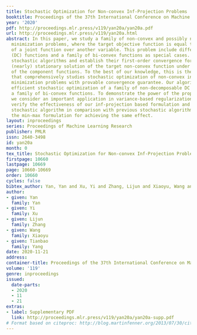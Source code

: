 ```yaml
---
title: Stochastic Optimization for Non-convex Inf-Projection Problems
booktitle: Proceedings of the 37th International Conference on Machine Learning
year: '2020'
pdf: http://proceedings.mlr.press/v119/yan20a/yan20a.pdf
url: http://proceedings.mlr.press/v119/yan20a.html
abstract: In this paper, we study a family of non-convex and possibly non-smooth inf-projection
  minimization problems, where the target objective function is equal to minimization
  of a joint function over another variable. This problem include difference of convex
  (DC) functions and a family of bi-convex functions as special cases. We develop
  stochastic algorithms and establish their first-order convergence for finding a
  (nearly) stationary solution of the target non-convex function under different conditions
  of the component functions. To the best of our knowledge, this is the first work
  that comprehensively studies stochastic optimization of non-convex inf-projection
  minimization problems with provable convergence guarantee. Our algorithms enable
  efficient stochastic optimization of a family of non-decomposable DC functions and
  a family of bi-convex functions. To demonstrate the power of the proposed algorithms
  we consider an important application in variance-based regularization. Experiments
  verify the effectiveness of our inf-projection based formulation and the proposed
  stochastic algorithm in comparison with previous stochastic algorithms based on
  the min-max formulation for achieving the same effect.
layout: inproceedings
series: Proceedings of Machine Learning Research
publisher: PMLR
issn: 2640-3498
id: yan20a
month: 0
tex_title: Stochastic Optimization for Non-convex Inf-Projection Problems
firstpage: 10660
lastpage: 10669
page: 10660-10669
order: 10660
cycles: false
bibtex_author: Yan, Yan and Xu, Yi and Zhang, Lijun and Xiaoyu, Wang and Yang, Tianbao
author:
- given: Yan
  family: Yan
- given: Yi
  family: Xu
- given: Lijun
  family: Zhang
- given: Wang
  family: Xiaoyu
- given: Tianbao
  family: Yang
date: 2020-11-21
address: 
container-title: Proceedings of the 37th International Conference on Machine Learning
volume: '119'
genre: inproceedings
issued:
  date-parts:
  - 2020
  - 11
  - 21
extras:
- label: Supplementary PDF
  link: http://proceedings.mlr.press/v119/yan20a/yan20a-supp.pdf
# Format based on citeproc: http://blog.martinfenner.org/2013/07/30/citeproc-yaml-for-bibliographies/
---
```

